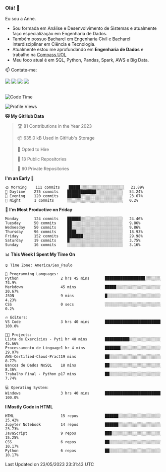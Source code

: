 ### Olá! 👋
Eu sou a Anne. 
- Sou formada em Análise e Desenvolvimento de Sistemas e atualmente faço especialização em Engenharia de Dados.
- Também possuo Bacharel em Engenharia Civil e Bacharel Interdisciplinar em Ciência e Tecnologia.
- Atualmente estou me aprofundando em **Engenharia de Dados** e trabalho na [Compass.UOL](https://compass.uol/pt/home/) 
- Meu foco atual é em SQL, Python, Pandas, Spark, AWS e Big Data.

📫 Contate-me: 

<div>
<a href="https://www.instagram.com/annekarolinefc/" target="_blank"><img src="https://img.shields.io/badge/-Instagram-%23E4405F?style=for-the-badge&logo=instagram&logoColor=white" target="_blank"></a> 
<a href = "mailto:annekarolinefc@gmail.com"><img src="https://img.shields.io/badge/-Gmail-%23333?style=for-the-badge&logo=gmail&logoColor=white" target="_blank"></a>
<a href="https://www.linkedin.com/in/devannekarolinefc/" target="_blank"><img src="https://img.shields.io/badge/-LinkedIn-%230077B5?style=for-the-badge&logo=linkedin&logoColor=white" target="_blank"></a> 
<a href="https://api.whatsapp.com/send?phone=5533991375118&text=Ol%C3%A1%20Anne!%20" target="_blank"><img src="https://img.shields.io/badge/WhatsApp-25D366?style=for-the-badge&logo=whatsapp&logoColor=white" target="_blank"></a>
</div>

  
<!--
  <img align="center" alt="Anne-An" height="30" width="40" src="https://github.com/devicons/devicon/blob/master/icons/angularjs/angularjs-original.svg">
-->

</br>

<!--START_SECTION:waka-->
![Code Time](http://img.shields.io/badge/Code%20Time-180%20hrs%2011%20mins-blue)

![Profile Views](http://img.shields.io/badge/Profile%20Views-0-blue)

**🐱 My GitHub Data** 

> 🏆 81 Contributions in the Year 2023
 > 
> 📦 635.0 kB Used in GitHub's Storage 
 > 
> 💼 Opted to Hire
 > 
> 📜 13 Public Repositories 
 > 
> 🔑 60 Private Repositories  
 > 
**I'm an Early 🐤** 

```text
🌞 Morning    111 commits    █████░░░░░░░░░░░░░░░░░░░░   21.89% 
🌇 Daytime    275 commits    █████████████░░░░░░░░░░░░   54.24% 
🌃 Evening    120 commits    ██████░░░░░░░░░░░░░░░░░░░   23.67% 
🌙 Night      1 commits      ░░░░░░░░░░░░░░░░░░░░░░░░░   0.2%

```
📅 **I'm Most Productive on Friday** 

```text
Monday       124 commits    ██████░░░░░░░░░░░░░░░░░░░   24.46% 
Tuesday      50 commits     ██░░░░░░░░░░░░░░░░░░░░░░░   9.86% 
Wednesday    50 commits     ██░░░░░░░░░░░░░░░░░░░░░░░   9.86% 
Thursday     96 commits     ████░░░░░░░░░░░░░░░░░░░░░   18.93% 
Friday       152 commits    ███████░░░░░░░░░░░░░░░░░░   29.98% 
Saturday     19 commits     █░░░░░░░░░░░░░░░░░░░░░░░░   3.75% 
Sunday       16 commits     ░░░░░░░░░░░░░░░░░░░░░░░░░   3.16%

```


📊 **This Week I Spent My Time On** 

```text
⌚︎ Time Zone: America/Sao_Paulo

💬 Programming Languages: 
Python                   2 hrs 45 mins       ██████████████████░░░░░░░   74.9% 
Markdown                 45 mins             █████░░░░░░░░░░░░░░░░░░░░   20.67% 
JSON                     9 mins              █░░░░░░░░░░░░░░░░░░░░░░░░   4.23% 
CSS                      0 secs              ░░░░░░░░░░░░░░░░░░░░░░░░░   0.2%

🔥 Editors: 
VS Code                  3 hrs 40 mins       █████████████████████████   100.0%

🐱‍💻 Projects: 
Lista de Exercicios - Pyt1 hr 40 mins        ███████████░░░░░░░░░░░░░░   45.66% 
Processamento de Linguage1 hr 4 mins         ███████░░░░░░░░░░░░░░░░░░   29.07% 
AWS-Certified-Cloud-Pract19 mins             ██░░░░░░░░░░░░░░░░░░░░░░░   8.77% 
Bancos de Dados NoSQL    18 mins             ██░░░░░░░░░░░░░░░░░░░░░░░   8.36% 
Trabalho Final - Python p17 mins             ██░░░░░░░░░░░░░░░░░░░░░░░   7.74%

💻 Operating System: 
Windows                  3 hrs 40 mins       █████████████████████████   100.0%

```

**I Mostly Code in HTML** 

```text
HTML                     15 repos            ██████░░░░░░░░░░░░░░░░░░░   25.42% 
Jupyter Notebook         14 repos            ██████░░░░░░░░░░░░░░░░░░░   23.73% 
JavaScript               9 repos             ███░░░░░░░░░░░░░░░░░░░░░░   15.25% 
CSS                      6 repos             ██░░░░░░░░░░░░░░░░░░░░░░░   10.17% 
Python                   6 repos             ██░░░░░░░░░░░░░░░░░░░░░░░   10.17%

```



 Last Updated on 23/05/2023 23:31:43 UTC
<!--END_SECTION:waka-->
  
